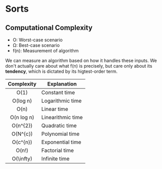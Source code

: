 # Sorts
## Computational Complexity
- O: Worst-case scenario
- Ω: Best-case scenario
- f(n): Measurement of algorithm

We can measure an algorithm based on how it handles these inputs. We don't actually care about what f(n) is precisely, but care only about its **tendency**, which is dictated by its higtest-order term.

| Complexity |    Explanation    |
|:----------:|-----------------|
| O(1)       | Constant time     |
| O(log n)   | Logarithmic time  |
| O(n)       | Linear time       |
| O(n log n) | Linearithmic time |
| O(n^{2})     | Quadratic time    |
| O(N^{c})     | Polynomial time   |
| O(c^{n})     | Exponential time  |
| O(n!)      | Factorial time    |
| O(\infty)  | Infinite time     |
